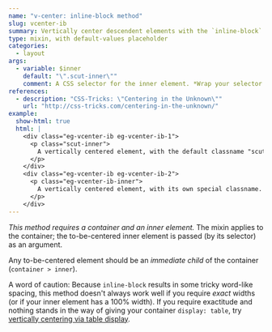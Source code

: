 ```yaml
---
name: "v-center: inline-block method"
slug: vcenter-ib
summary: Vertically center descendent elements with the `inline-block` method.
type: mixin, with default-values placeholder
categories:
  - layout
args:
  - variable: $inner
    default: "\".scut-inner\""
    comment: A CSS selector for the inner element. *Wrap your selector in quotes.*
references:
  - description: "CSS-Tricks: \"Centering in the Unknown\""
    url: "http://css-tricks.com/centering-in-the-unknown/"
example:
  show-html: true
  html: |
    <div class="eg-vcenter-ib eg-vcenter-ib-1">
      <p class="scut-inner">
        A vertically centered element, with the default classname "scut-inner".
      </p>
    </div>
    <div class="eg-vcenter-ib eg-vcenter-ib-2">
      <p class="eg-vcenter-ib-inner">
        A vertically centered element, with its own special classname.
      </p>
    </div>
---
```


*This method requires a container and an inner element.* The mixin applies to the container; the to-be-centered inner element is passed (by its selector) as an argument.

Any to-be-centered element should be an *immediate child* of the container (`container > inner`).

A word of caution: Because `inline-block` results in some tricky word-like spacing, this method doesn't always work well if you require *exact* widths (or if your inner element has a 100% width). If you require exactitude and nothing stands in the way of giving your container `display: table`, try [vertically centering via table display](vcenter-td.html).